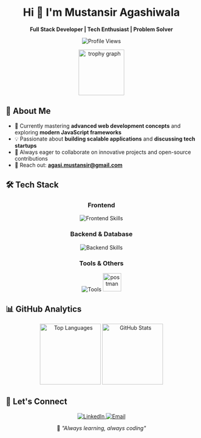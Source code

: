 <h1 align="center">Hi 👋 I'm Mustansir Agashiwala</h1>

<p align="center">
  <strong>Full Stack Developer | Tech Enthusiast | Problem Solver</strong>
</p>

<p align="center">
  <img src="https://visitor-badge.laobi.icu/badge?page_id=Mustansir101.Mustansir101" alt="Profile Views" />
</p>


<div align="center">
  <img src="https://github-profile-trophy.vercel.app?username=Mustansir101&theme=flat&margin-w=5" height="120" alt="trophy graph"  />
</div>

## 🚀 About Me

- 🌱 Currently mastering **advanced web development concepts** and exploring **modern JavaScript frameworks**
- 💡 Passionate about **building scalable applications** and **discussing tech startups**
- 🎯 Always eager to collaborate on innovative projects and open-source contributions
- 📧 Reach out: **agasi.mustansir@gmail.com**

## 🛠️ Tech Stack

<div align="center">

### Frontend
<img src="https://skillicons.dev/icons?i=react,nextjs,js,ts,tailwind,redux" alt="Frontend Skills" />

### Backend & Database
<img src="https://skillicons.dev/icons?i=nodejs,express,mongodb,postgresql,mysql,graphql,redis" alt="Backend Skills" />

### Tools & Others
<img src="https://skillicons.dev/icons?i=docker,git,github" alt="Tools" />
<img src="https://cdn.simpleicons.org/postman/FF6C37" height="48" alt="postman" />

</div>

## 📊 GitHub Analytics

<div align="center">
  <img height="160em" src="https://github-readme-stats.vercel.app/api/top-langs?username=Mustansir101&layout=compact&theme=radical&hide_border=true&langs_count=8" alt="Top Languages" />
  <img height="160em" src="https://github-readme-stats.vercel.app/api?username=Mustansir101&show_icons=true&theme=radical&hide_border=true&count_private=true" alt="GitHub Stats" />
</div>



## 🤝 Let's Connect

<p align="center">
  <a href="https://www.linkedin.com/in/mustansir-agasi-3218b6211/">
    <img src="https://img.shields.io/badge/LinkedIn-0077B5?style=for-the-badge&logo=linkedin&logoColor=white" alt="LinkedIn" />
  </a>
  <a href="mailto:agasi.mustansir@gmail.com">
    <img src="https://img.shields.io/badge/Email-D14836?style=for-the-badge&logo=gmail&logoColor=white" alt="Email" />
  </a>
</p>


<p align="center">💭 <em>"Always learning, always coding"</em></p>
